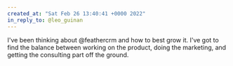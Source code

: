 ```yaml
---
created_at: "Sat Feb 26 13:40:41 +0000 2022"
in_reply_to: @leo_guinan
---
```


I've been thinking about @feathercrm and how to best grow it. I've got to find the balance between working on the product, doing the marketing, and getting the consulting part off the ground.
